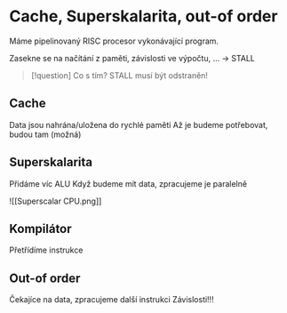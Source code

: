 # Cache, Superskalarita, out-of order
Máme pipelinovaný RISC procesor vykonávající program. 

Zasekne se na načítání z paměti, závislosti ve výpočtu, ...
-> STALL

> [!question] Co s tím?
STALL musí být odstraněn!
## Cache
Data jsou nahrána/uložena do rychlé paměti
Až je budeme potřebovat, budou tam (možná)
## Superskalarita
Přidáme víc ALU
Když budeme mít data, zpracujeme je paralelně

![[Superscalar CPU.png]]
## Kompilátor
Přetřídíme instrukce
## Out-of order
Čekajíce na data, zpracujeme další instrukci
Závislosti!!!
